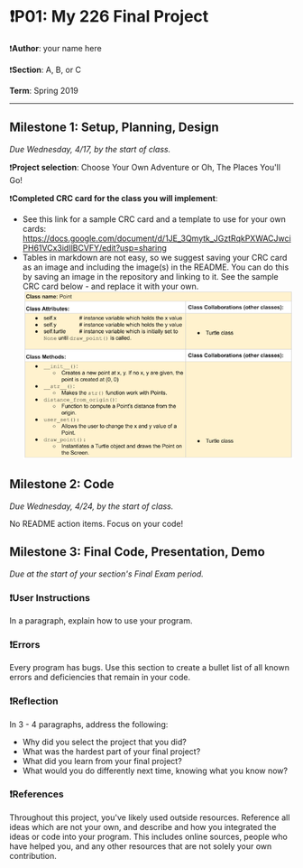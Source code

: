 # ❗️P01: My 226 Final Project

❗️**Author**: your name here

❗️**Section**: A, B, or C

**Term**: Spring 2019

---

## Milestone 1: Setup, Planning, Design
*Due Wednesday, 4/17, by the start of class.*

❗️**Project selection**: Choose Your Own Adventure or Oh, The Places You'll Go!

❗️**Completed CRC card for the class you will implement**:
  - See this link for a sample CRC card and a template to
  use for your own cards: https://docs.google.com/document/d/1JE_3Qmytk_JGztRqkPXWACJwciPH61VCx3idIlBCVFY/edit?usp=sharing
  - Tables in markdown are not easy, so we suggest saving your CRC card
  as an image and including the image(s) in the README. You can do this
  by saving an image in the repository and linking to it. See the sample CRC card below - and replace it with your own.
![alt text](image/crc.png "Image of CRC card as an example.")


## Milestone 2: Code
*Due Wednesday, 4/24, by the start of class.*

No README action items. Focus on your code!


## Milestone 3: Final Code, Presentation, Demo
*Due at the start of your section's Final Exam period.*

### ❗️User Instructions
In a paragraph, explain how to use your program.

### ❗️Errors
Every program has bugs. Use this section to create a bullet list of
all known errors and deficiencies that remain in your code.

### ❗️Reflection
In 3 - 4 paragraphs, address the following:
- Why did you select the project that you did?
- What was the hardest part of your final project?
- What did you learn from your final project?
- What would you do differently next time, knowing what you know now?

### ❗️References
Throughout this project, you've likely used outside resources.
Reference all ideas which are not your own, and describe and
how you integrated the ideas or code into your program. This includes
online sources, people who have helped you, and any other resources that
are not solely your own contribution.
